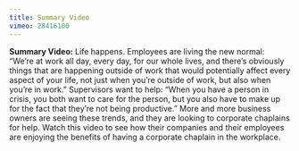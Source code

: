 ```yaml
---
title: Summary Video
vimeo: 28416100
---
```

**Summary Video:** Life happens. Employees are living the new normal: “We’re at work all day, every day, for our whole lives, and there’s obviously things that are happening outside of work that would potentially affect every aspect of your life, not just when you’re outside of work, but also when you’re in work.” Supervisors want to help: “When you have a person in crisis, you both want to care for the person, but you also have to make up for the fact that they’re not being productive.” More and more business owners are seeing these trends, and they are looking to corporate chaplains for help. Watch this video to see how their companies and their employees are enjoying the benefits of having a corporate chaplain in the workplace.
